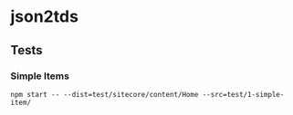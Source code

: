 # json2tds

## Tests

### Simple Items
```
npm start -- --dist=test/sitecore/content/Home --src=test/1-simple-item/
```

